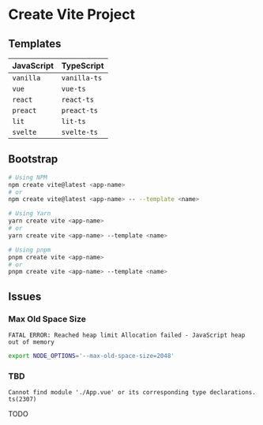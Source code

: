 # Create Vite Project

## Templates

| JavaScript | TypeScript   |
| ---------- | ------------ |
| `vanilla`  | `vanilla-ts` |
| `vue`      | `vue-ts`     |
| `react`    | `react-ts`   |
| `preact`   | `preact-ts`  |
| `lit`      | `lit-ts`     |
| `svelte`   | `svelte-ts`  |

## Bootstrap

```sh
# Using NPM
npm create vite@latest <app-name>
# or
npm create vite@latest <app-name> -- --template <name>

# Using Yarn
yarn create vite <app-name>
# or
yarn create vite <app-name> --template <name>

# Using pnpm
pnpm create vite <app-name>
# or
pnpm create vite <app-name> --template <name>
```

## Issues

### Max Old Space Size

```log
FATAL ERROR: Reached heap limit Allocation failed - JavaScript heap out of memory
```

```sh
export NODE_OPTIONS='--max-old-space-size=2048'
```

### TBD

```log
Cannot find module './App.vue' or its corresponding type declarations. ts(2307)
```

TODO

<!-- ## Dockerfile

```Dockerfile
FROM docker.io/library/node:18.12-alpine

WORKDIR /app

COPY ./package.json ./yarn.lock ./

RUN yarn install && \
      yarn cache clean

COPY ./ ./

RUN yarn build

EXPOSE 1337

CMD ["yarn", "start"]
``` -->
